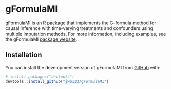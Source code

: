
# gFormulaMI

<!-- badges: start -->
<!-- badges: end -->

gFormulaMI is an R package that implements the G-formula method for causal inference with
time-varying treatments and confounders using multiple imputation methods. For more information,
including examples, see the gFormulaMI [package website](https://jwb133.github.io/gFormulaMI/).

## Installation

You can install the development version of gFormulaMI from [GitHub](https://github.com/) with:

``` r
# install.packages("devtools")
devtools::install_github("jwb133/gFormulaMI")
```

